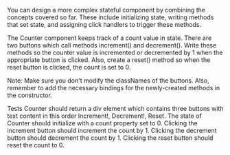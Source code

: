 You can design a more complex stateful component by combining the concepts covered so far. These include initializing state, writing methods that set state, and assigning click handlers to trigger these methods.

The Counter component keeps track of a count value in state. There are two buttons which call methods increment() and decrement(). Write these methods so the counter value is incremented or decremented by 1 when the appropriate button is clicked. Also, create a reset() method so when the reset button is clicked, the count is set to 0.

Note: Make sure you don't modify the classNames of the buttons. Also, remember to add the necessary bindings for the newly-created methods in the constructor.

Tests
Counter should return a div element which contains three buttons with text content in this order Increment!, Decrement!, Reset.
The state of Counter should initialize with a count property set to 0.
Clicking the increment button should increment the count by 1.
Clicking the decrement button should decrement the count by 1.
Clicking the reset button should reset the count to 0.